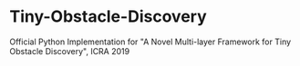 # Tiny-Obstacle-Discovery
Official Python Implementation for "A Novel Multi-layer Framework for Tiny Obstacle Discovery", ICRA 2019
